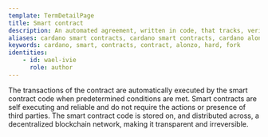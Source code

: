 ```yaml
---
template: TermDetailPage
title: Smart contract
description: An automated agreement, written in code, that tracks, verifies, and executes the binding transactions of a contract between various parties.
aliases: cardano smart contracts, cardano smart contracts, cardano alonzo hard fork smart contracts, cardano smart contract release​, cardano smart contract release date​, cardano smart contracts launch​, cardano ada smart contracts​, cardano smart contract launch date​, cardano roadmap​, when will cardano get smart contracts​, when are smart contracts coming to cardano​
keywords: cardano, smart, contracts, contract, alonzo, hard, fork
identities: 
    - id: wael-ivie
      role: author
---
```



The transactions of the contract are automatically executed by the smart contract code when predetermined conditions are met. Smart contracts are self executing and reliable and do not require the actions or presence of third parties. The smart contract code is stored on, and distributed across, a decentralized blockchain network, making it transparent and irreversible.